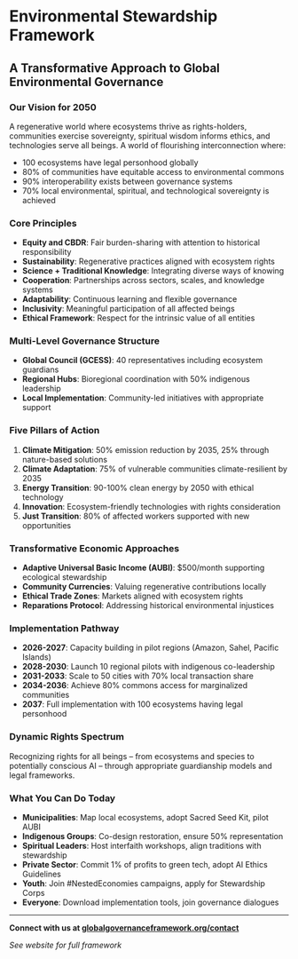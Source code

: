 # Environmental Stewardship Framework
## A Transformative Approach to Global Environmental Governance

### Our Vision for 2050
A regenerative world where ecosystems thrive as rights-holders, communities exercise sovereignty, spiritual wisdom informs ethics, and technologies serve all beings. A world of flourishing interconnection where:
- 100 ecosystems have legal personhood globally
- 80% of communities have equitable access to environmental commons
- 90% interoperability exists between governance systems
- 70% local environmental, spiritual, and technological sovereignty is achieved

### Core Principles
- **Equity and CBDR**: Fair burden-sharing with attention to historical responsibility
- **Sustainability**: Regenerative practices aligned with ecosystem rights
- **Science + Traditional Knowledge**: Integrating diverse ways of knowing
- **Cooperation**: Partnerships across sectors, scales, and knowledge systems
- **Adaptability**: Continuous learning and flexible governance
- **Inclusivity**: Meaningful participation of all affected beings
- **Ethical Framework**: Respect for the intrinsic value of all entities

### Multi-Level Governance Structure
- **Global Council (GCESS)**: 40 representatives including ecosystem guardians
- **Regional Hubs**: Bioregional coordination with 50% indigenous leadership
- **Local Implementation**: Community-led initiatives with appropriate support

### Five Pillars of Action
1. **Climate Mitigation**: 50% emission reduction by 2035, 25% through nature-based solutions
2. **Climate Adaptation**: 75% of vulnerable communities climate-resilient by 2035
3. **Energy Transition**: 90-100% clean energy by 2050 with ethical technology
4. **Innovation**: Ecosystem-friendly technologies with rights consideration
5. **Just Transition**: 80% of affected workers supported with new opportunities

### Transformative Economic Approaches
- **Adaptive Universal Basic Income (AUBI)**: $500/month supporting ecological stewardship
- **Community Currencies**: Valuing regenerative contributions locally
- **Ethical Trade Zones**: Markets aligned with ecosystem rights
- **Reparations Protocol**: Addressing historical environmental injustices

### Implementation Pathway
- **2026-2027**: Capacity building in pilot regions (Amazon, Sahel, Pacific Islands)
- **2028-2030**: Launch 10 regional pilots with indigenous co-leadership
- **2031-2033**: Scale to 50 cities with 70% local transaction share
- **2034-2036**: Achieve 80% commons access for marginalized communities
- **2037**: Full implementation with 100 ecosystems having legal personhood

### Dynamic Rights Spectrum
Recognizing rights for all beings – from ecosystems and species to potentially conscious AI – through appropriate guardianship models and legal frameworks.

### What You Can Do Today
- **Municipalities**: Map local ecosystems, adopt Sacred Seed Kit, pilot AUBI
- **Indigenous Groups**: Co-design restoration, ensure 50% representation
- **Spiritual Leaders**: Host interfaith workshops, align traditions with stewardship
- **Private Sector**: Commit 1% of profits to green tech, adopt AI Ethics Guidelines
- **Youth**: Join #NestedEconomies campaigns, apply for Stewardship Corps
- **Everyone**: Download implementation tools, join governance dialogues

---

**Connect with us at [globalgovernanceframework.org/contact](https://globalgovernanceframework.org/contact)**

*See website for full framework*
